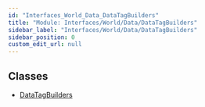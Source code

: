 ```yaml
---
id: "Interfaces_World_Data_DataTagBuilders"
title: "Module: Interfaces/World/Data/DataTagBuilders"
sidebar_label: "Interfaces/World/Data/DataTagBuilders"
sidebar_position: 0
custom_edit_url: null
---
```


## Classes

- [DataTagBuilders](../classes/Interfaces_World_Data_DataTagBuilders.DataTagBuilders.md)

